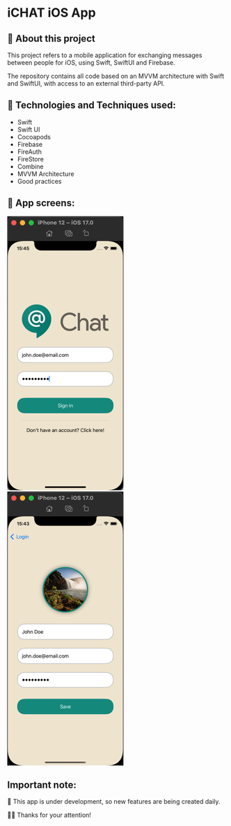 # iCHAT iOS App

## 📱 About this project
This project refers to a mobile application for exchanging messages between people for iOS, using Swift, SwiftUI and Firebase.

The repository contains all code based on an MVVM architecture with Swift and SwiftUI, with access to an external third-party API.

##  🤔 Technologies and Techniques used:
* Swift
* Swift UI
* Cocoapods
* Firebase
* FireAuth
* FireStore
* Combine
* MVVM Architecture
* Good practices

##  📱 App screens:
![SignIN Screen](https://github.com/edsonpsantos/images/blob/main/iChat/SignInView.png)
![SignUN Screen](https://github.com/edsonpsantos/images/blob/main/iChat/SignUpView.png)

## Important note:
🚀 This app is under development, so new features are being created daily.

🙏🏽 Thanks for your attention! 
